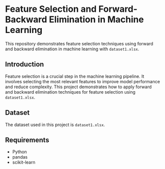 # Feature Selection and Forward-Backward Elimination in Machine Learning

This repository demonstrates feature selection techniques using forward and backward elimination in machine learning with `dataset1.xlsx`.


## Introduction

Feature selection is a crucial step in the machine learning pipeline. It involves selecting the most relevant features to improve model performance and reduce complexity. This project demonstrates how to apply forward and backward elimination techniques for feature selection using `dataset1.xlsx`.

## Dataset

The dataset used in this project is `dataset1.xlsx`. 

## Requirements

- Python 
- pandas
- scikit-learn

